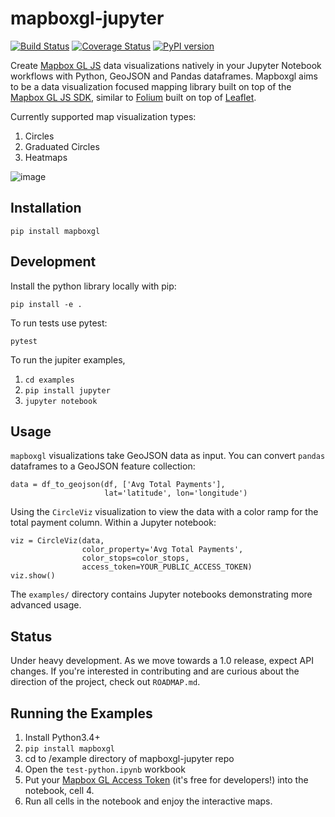 # mapboxgl-jupyter

[![Build Status](https://travis-ci.org/mapbox/mapboxgl-jupyter.svg?branch=master)](https://travis-ci.org/mapbox/mapboxgl-jupyter)
[![Coverage Status](https://coveralls.io/repos/github/mapbox/mapboxgl-jupyter/badge.svg?branch=master)](https://coveralls.io/github/mapbox/mapboxgl-jupyter?branch=master)
[![PyPI version](https://badge.fury.io/py/mapboxgl.svg)](https://badge.fury.io/py/mapboxgl)

Create [Mapbox GL JS](https://www.mapbox.com/mapbox-gl-js/api/) data visualizations natively in your Jupyter Notebook workflows with Python, GeoJSON and Pandas dataframes.  Mapboxgl aims to be a data visualization focused mapping library built on top of the [Mapbox GL JS SDK](https://www.mapbox.com/mapbox-gl-js/api/), similar to [Folium](https://github.com/python-visualization/folium) built on top of [Leaflet](http://leafletjs.com/).

Currently supported map visualization types:

1. Circles
2. Graduated Circles
3. Heatmaps


![image](https://raw.githubusercontent.com/mapbox/mapboxgl-jupyter/master/examples/screenshot.png)



## Installation

`pip install mapboxgl`

## Development

Install the python library locally with pip:

`pip install -e .`

To run tests use pytest:

`pytest`

To run the jupiter examples, 

1. `cd examples`
2. `pip install jupyter`
2. `jupyter notebook`

## Usage

`mapboxgl` visualizations take GeoJSON data as input.
You can convert `pandas` dataframes to a GeoJSON feature collection:

```
data = df_to_geojson(df, ['Avg Total Payments'],
                     lat='latitude', lon='longitude')
```

Using the `CircleViz` visualization to view the data with
a color ramp for the total payment column. Within a Jupyter
notebook:

```
viz = CircleViz(data,
                color_property='Avg Total Payments',
                color_stops=color_stops,
                access_token=YOUR_PUBLIC_ACCESS_TOKEN)
viz.show()
```

The `examples/` directory contains Jupyter notebooks
demonstrating more advanced usage.

## Status

Under heavy development. As we move towards a 1.0 release, expect
API changes. If you're interested in contributing and are 
curious about the direction of the project, check out `ROADMAP.md`.

## Running the Examples

1. Install Python3.4+
2. `pip install mapboxgl`
2. cd to /example directory of mapboxgl-jupyter repo
4. Open the `test-python.ipynb` workbook
5. Put your [Mapbox GL Access Token](https://www.mapbox.com/help/how-access-tokens-work/) (it's free for developers!) into the notebook, cell 4.
6. Run all cells in the notebook and enjoy the interactive maps.

